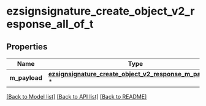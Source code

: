 # ezsignsignature_create_object_v2_response_all_of_t

## Properties
Name | Type | Description | Notes
------------ | ------------- | ------------- | -------------
**m_payload** | [**ezsignsignature_create_object_v2_response_m_payload_t**](ezsignsignature_create_object_v2_response_m_payload.md) \* |  | 

[[Back to Model list]](../README.md#documentation-for-models) [[Back to API list]](../README.md#documentation-for-api-endpoints) [[Back to README]](../README.md)


